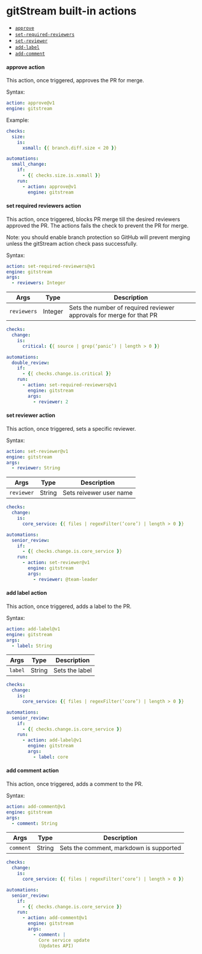 # gitStream built-in actions

- [`approve`](#approve-action)
- [`set-required-reviewers`](#set-required-reviewers-action)
- [`set-reviewer`](#set-reviewer-action)
- [`add-label`](#add-label-action)
- [`add-comment`](#add-comment-action)

#### approve action

This action, once triggered, approves the PR for merge.

Syntax: 

```yaml
action: approve@v1
engine: gitstream
```

Example:

```yaml
checks:
  size:
    is:
      xsmall: {{ branch.diff.size < 20 }}

automations:
  small_change:
    if:
      - {{ checks.size.is.xsmall }}
    run:
      - action: approve@v1
        engine: gitstream
```

#### set required reviewers action

This action, once triggered, blocks PR merge till the desired reviewers approved the PR. The actions fails the check to prevent the PR for merge.

Note: you should enable branch protection so GitHub will prevent merging unless the gitStream action check pass successfully. 

Syntax: 

```yaml
action: set-required-reviewers@v1
engine: gitstream
args: 
  - reviewers: Integer 
```

| Args       | Type      | Description                                     |
| -----------|-----------|------------------------------------------------ |
| `reviewers`| Integer   | Sets the number of required reviewer approvals for merge for that PR|

```yaml
checks:
  change:
    is:
      critical: {{ source | grep(‘panic’) | length > 0 }}

automations:
  double_review:
    if:
      - {{ checks.change.is.critical }}
    run:
      - action: set-required-reviewers@v1
        engine: gitstream
        args:
          - reviewer: 2
```

#### set reviewer action

This action, once triggered, sets a specific reviewer.

Syntax: 

```yaml
action: set-reviewer@v1
engine: gitstream
args: 
  - reviewer: String 
```

| Args       | Type      | Description                                     |
| -----------|-----------|------------------------------------------------ |
| `reviewer` | String    | Sets reivewer user name |

```yaml
checks:
  change:
    is:
      core_service: {{ files | regexFilter(‘core’) | length > 0 }}

automations:
  senior_review:
    if:
      - {{ checks.change.is.core_service }}
    run:
      - action: set-reviewer@v1
        engine: gitstream
        args:
          - reviewer: @team-leader
```

#### add label action

This action, once triggered, adds a label to the PR.

Syntax: 

```yaml
action: add-label@v1
engine: gitstream
args: 
  - label: String 
```

| Args       | Type      | Description                                     |
| -----------|-----------|------------------------------------------------ |
| `label`    | String    | Sets the label |

```yaml
checks:
  change:
    is:
      core_service: {{ files | regexFilter(‘core’) | length > 0 }}

automations:
  senior_review:
    if:
      - {{ checks.change.is.core_service }}
    run:
      - action: add-label@v1
        engine: gitstream
        args:
          - label: core
```

#### add comment action

This action, once triggered, adds a comment to the PR.

Syntax: 

```yaml
action: add-comment@v1
engine: gitstream
args: 
  - comment: String 
```

| Args       | Type      | Description                                     |
| -----------|-----------|------------------------------------------------ |
| `comment`  | String    | Sets the comment, markdown is supported |

```yaml
checks:
  change:
    is:
      core_service: {{ files | regexFilter(‘core’) | length > 0 }}

automations:
  senior_review:
    if:
      - {{ checks.change.is.core_service }}
    run:
      - action: add-comment@v1
        engine: gitstream
        args:
          - comment: |
            Core service update
            (Updates API)
```